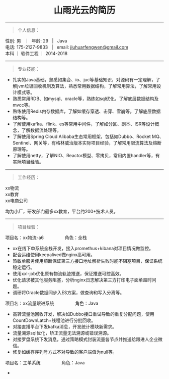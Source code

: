 # <center>山雨光云的简历
---
> 个人信息：  

性别: 男 &nbsp; ｜&nbsp; 年龄: 29 &nbsp;  | &nbsp;  Java  
电话: 175-2127-9833 &nbsp; | &nbsp;  email: jiuhuarfengwen@gmail.com  
本科 ｜ 软件工程 ｜ 2014-2018

---
> 专业技能：  

* 扎实的Java基础，熟悉如集合、io、juc等基础知识，对源码有一定理解，了解jvm垃圾回收机制及算法，熟悉常用数据结构，了解常用算法，了解常用设计模式等。
* 熟悉常用RDB、如mysql、oracle等，熟练如sql优化，了解底层数据结构及mvcc等。
* 熟练使用Redis内存数据库，了解如缓存穿透、击穿、雪崩等。了解底层数据结构等。
* 了解使用kafka、flink、es等常用中间件，了解如分区、副本、ISR等设计概念，了解数据流处理等。
* 了解使用Spring Cloud Alibaba生态常用框架，包括如Dubbo、Rocket MQ、Sentinel、网关等，有格林威治版本实际项目经验，了解常用限流算法及熔断原理等。
* 了解使用netty，了解NIO、Reactor模型、零拷贝，常用内置handler等，有实际项目经验。

---

> 工作经历：

xx物流  
xx教育  
xx电商公司

均为小厂，研发部门最多xx教育，平台约200+技术人员。

---

> 项目经验：

项目名：xx物流-a6    &nbsp; &nbsp;&nbsp;&nbsp;&nbsp;&nbsp;&nbsp;&nbsp;&nbsp;&nbsp;&nbsp;&nbsp;&nbsp;&nbsp;   角色：全栈  

* xx在线下单系统全栈开发，接入promethus+kibana对项目情况做监控。
* 配合运维使用keepalived做nginx高可用。
* 热敏单服务使用熔断保证第三方接口地址解析失败时能不阻塞项目，保证系统稳定运行。
* 使用xxl-job优化原有物流轨迹推送，保证推送可控高效。
* 优化请求被其他服务阻塞，分析nginx日志解决第三方打印电子面单超时问题。
* 调研将Oracle数据同步入ES方案，做查询和写入分离等。


项目名：xx流量跟进系统   &nbsp; &nbsp;&nbsp;&nbsp;&nbsp;&nbsp;&nbsp;&nbsp;&nbsp;&nbsp;&nbsp;&nbsp;&nbsp;&nbsp;    角色：Java

* 高转流量池回收开发，解决如Dubbo接口重试导致的重复分配问题，使用CountDownLatch+线程池进行分批回收。
* 对接直播平台下发kafka消息，开发统计模块新需求。
* 流量溯源sql优化，矫正流量无法溯源或错误溯源。
* 对接罗盘系统下发消息，通过策略模式封装流量各节点并推送给跟进人企业微信。
* 修复如缓存序列号方式不对导致的客户端值为null等。

项目名：工单系统    &nbsp; &nbsp;&nbsp;&nbsp;&nbsp;&nbsp;&nbsp;&nbsp;&nbsp;&nbsp;&nbsp;&nbsp;&nbsp;&nbsp;    角色：Java

* 